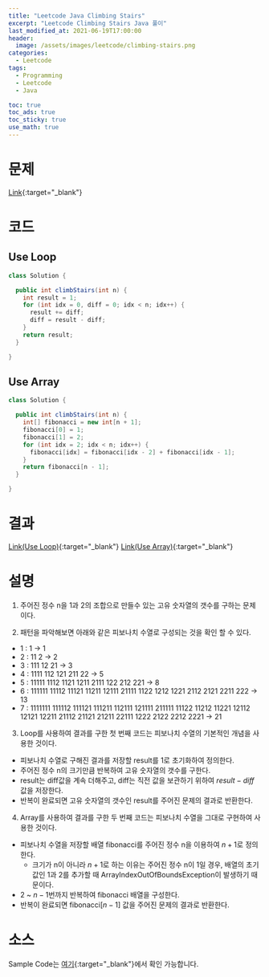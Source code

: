 ```yaml
---
title: "Leetcode Java Climbing Stairs"
excerpt: "Leetcode Climbing Stairs Java 풀이"
last_modified_at: 2021-06-19T17:00:00
header:
  image: /assets/images/leetcode/climbing-stairs.png
categories:
  - Leetcode
tags:
  - Programming
  - Leetcode
  - Java

toc: true
toc_ads: true
toc_sticky: true
use_math: true
---
```

# 문제
[Link](https://leetcode.com/problems/climbing-stairs/){:target="_blank"}

# 코드
## Use Loop
```java
class Solution {

  public int climbStairs(int n) {
    int result = 1;
    for (int idx = 0, diff = 0; idx < n; idx++) {
      result += diff;
      diff = result - diff;
    }
    return result;
  }

}
```

## Use Array
```java
class Solution {

  public int climbStairs(int n) {
    int[] fibonacci = new int[n + 1];
    fibonacci[0] = 1;
    fibonacci[1] = 2;
    for (int idx = 2; idx < n; idx++) {
      fibonacci[idx] = fibonacci[idx - 2] + fibonacci[idx - 1];
    }
    return fibonacci[n - 1];
  }

}
```

# 결과
[Link(Use Loop)](https://leetcode.com/submissions/detail/510029589/){:target="_blank"}
[Link(Use Array)](https://leetcode.com/submissions/detail/510033864/){:target="_blank"}

# 설명
1. 주어진 정수 n을 1과 2의 조합으로 만들수 있는 고유 숫자열의 갯수를 구하는 문제이다.

2. 패턴을 파악해보면 아래와 같은 피보나치 수열로 구성되는 것을 확인 할 수 있다.
- 1 : 1 -> 1
- 2 : 11 2 -> 2
- 3 : 111 12 21 -> 3
- 4 : 1111 112 121 211 22 -> 5 
- 5 : 11111 1112 1121 1211 2111 122 212 221 -> 8
- 6 : 111111 11112 11121 11211 12111 21111 1122 1212 1221 2112 2121 2211 222 -> 13
- 7 : 1111111 111112 111121 111211 112111 121111 211111 11122 11212 11221 12112 12121 12211 21112 21121 21211 22111 1222 2122 2212 2221 -> 21

3. Loop를 사용하여 결과를 구한 첫 번째 코드는 피보나치 수열의 기본적인 개념을 사용한 것이다.
- 피보나치 수열로 구해진 결과를 저장할 result를 1로 초기화하여 정의한다.
- 주어진 정수 n의 크기만큼 반복하여 고유 숫자열의 갯수를 구한다.
- result는 diff값을 계속 더해주고, diff는 직전 값을 보관하기 위하여 $result - diff$ 값을 저장한다.
- 반복이 완료되면 고유 숫자열의 갯수인 result를 주어진 문제의 결과로 반환한다.

4. Array를 사용하여 결과를 구한 두 번째 코드는 피보나치 수열을 그대로 구현하여 사용한 것이다.
- 피보나치 수열을 저장할 배열 fibonacci를 주어진 정수 n을 이용하여 $n + 1$로 정의한다.
  - 크기가 n이 아니라 $n + 1$로 하는 이유는 주어진 정수 n이 1일 경우, 배열의 초기 값인 1과 2를 추가할 때 ArrayIndexOutOfBoundsException이 발생하기 때문이다.
- 2 ~ $n - 1$번까지 반복하여 fibonacci 배열을 구성한다.
- 반복이 완료되면 fibonacci[$n - 1$] 값을 주어진 문제의 결과로 반환한다.

# 소스
Sample Code는 [여기](https://github.com/GracefulSoul/leetcode/blob/master/src/main/java/gracefulsoul/problems/ClimbingStairs.java){:target="_blank"}에서 확인 가능합니다.